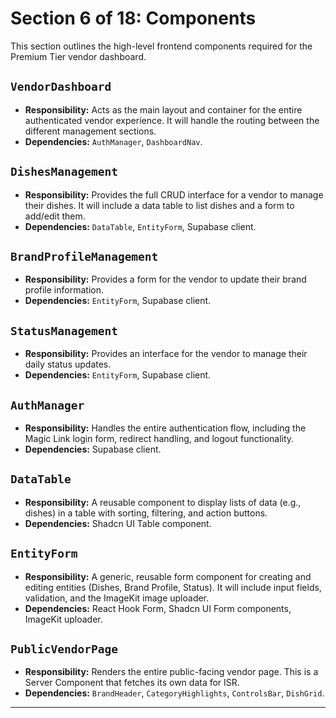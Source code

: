 # Section 6 of 18: Components

This section outlines the high-level frontend components required for the Premium Tier vendor dashboard.

## `VendorDashboard`

- **Responsibility:** Acts as the main layout and container for the entire authenticated vendor experience. It will handle the routing between the different management sections.
- **Dependencies:** `AuthManager`, `DashboardNav`.

## `DishesManagement`

- **Responsibility:** Provides the full CRUD interface for a vendor to manage their dishes. It will include a data table to list dishes and a form to add/edit them.
- **Dependencies:** `DataTable`, `EntityForm`, Supabase client.

## `BrandProfileManagement`

- **Responsibility:** Provides a form for the vendor to update their brand profile information.
- **Dependencies:** `EntityForm`, Supabase client.

## `StatusManagement`

- **Responsibility:** Provides an interface for the vendor to manage their daily status updates.
- **Dependencies:** `EntityForm`, Supabase client.

## `AuthManager`

- **Responsibility:** Handles the entire authentication flow, including the Magic Link login form, redirect handling, and logout functionality.
- **Dependencies:** Supabase client.

## `DataTable`

- **Responsibility:** A reusable component to display lists of data (e.g., dishes) in a table with sorting, filtering, and action buttons.
- **Dependencies:** Shadcn UI Table component.

## `EntityForm`

- **Responsibility:** A generic, reusable form component for creating and editing entities (Dishes, Brand Profile, Status). It will include input fields, validation, and the ImageKit image uploader.
- **Dependencies:** React Hook Form, Shadcn UI Form components, ImageKit uploader.

## `PublicVendorPage`

- **Responsibility:** Renders the entire public-facing vendor page. This is a Server Component that fetches its own data for ISR.
- **Dependencies:** `BrandHeader`, `CategoryHighlights`, `ControlsBar`, `DishGrid`.

---
